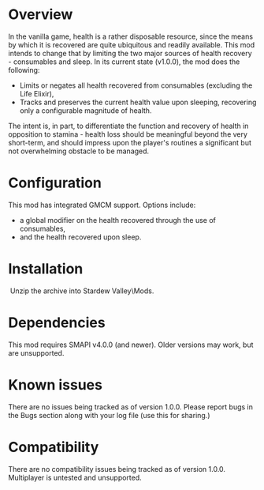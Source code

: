 

# Overview

In the vanilla game, health is a rather disposable resource, since the means by which it is recovered are quite ubiquitous and readily available. This mod intends to change that by limiting the two major sources of health recovery - consumables and sleep.
In its current state (v1.0.0), the mod does the following:
 ﻿
- ﻿Limits or negates all health recovered from consumables (excluding the Life Elixir),
- Tracks and preserves the current health value upon sleeping, recovering only a configurable magnitude of health.

The intent is, in part, to differentiate the function and recovery of health in opposition to stamina - health loss should be meaningful beyond the very short-term, and should impress upon the player's routines a significant but not overwhelming obstacle to be managed.
﻿﻿﻿﻿﻿﻿﻿﻿﻿﻿﻿
# Configuration

This mod has integrated GMCM support. Options include:

- a global modifier on the health recovered through the use of consumables,
- and the health recovered upon sleep.

# Installation
﻿﻿﻿﻿﻿﻿﻿﻿
Unzip the archive into Stardew Valley\Mods.

# Dependencies
          
This mod requires SMAPI v4.0.0 (and newer). Older versions may work, but are unsupported.

# Known issues
  
There are no issues being tracked as of version 1.0.0. Please report bugs in the Bugs section along with your log file (use this for sharing.)

# Compatibility
         
There are no compatibility issues being tracked as of version 1.0.0. Multiplayer is untested and unsupported.
